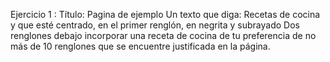 Ejercicio 1 : 
Título: Pagina de ejemplo 
Un texto que diga: Recetas de cocina y que esté centrado, en el primer renglón, en negrita y subrayado Dos renglones debajo incorporar una receta de cocina de tu preferencia de no más de 10 renglones que se encuentre justificada en la página.